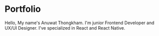 # Portfolio

Hello, My name's Anuwat Thongkham. I'm junior Frontend Developer and UX/UI Designer. I've specialized in React and React Native.
